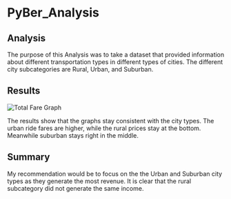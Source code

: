 # PyBer_Analysis

## Analysis
The purpose of this Analysis was to take a dataset that provided information about different transportation types in different types of cities. 
The different city subcategories are Rural, Urban, and Suburban. 

## Results 
![Total Fare Graph](https://user-images.githubusercontent.com/109381647/196814439-3ca5dec8-371f-4797-9614-2e3ca3aeb320.png)

The results show that the graphs stay consistent with the city types. The urban ride fares are higher, while the rural prices stay at the bottom. 
Meanwhile suburban stays right in the middle. 

## Summary

My recommendation would be to focus on the the Urban and Suburban city types as they generate the most revenue. It is clear that the rural subcategory did not generate the same income. 
